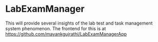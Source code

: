 # LabExamManager

This will provide several insights of the lab test and task management system phenomenon.
The frontend for this is at https://github.com/mayankgujrathi/LabExamManagerApp
